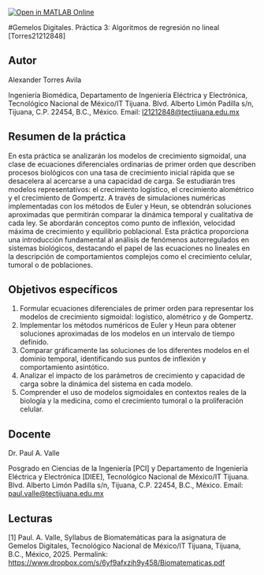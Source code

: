 [![Open in MATLAB Online](https://www.mathworks.com/images/responsive/global/open-in-matlab-online.svg)](https://matlab.mathworks.com/open/github/v1?repo=4l3xand3r-ia/Practica-3-algoritmos-de-regresi-n-no-lineal)

#Gemelos Digitales. Práctica 3: Algoritmos de regresión no lineal [Torres21212848]

## Autor
Alexander Torres Avila

Ingeniería Biomédica, Departamento de Ingeniería Eléctrica y Electrónica, Tecnológico Nacional de México/IT Tijuana. Blvd. Alberto Limón Padilla s/n, Tijuana, C.P. 22454, B.C., México. Email: l21212848@tectijuana.edu.mx

## Resumen de la práctica
En esta práctica se analizarán los modelos de crecimiento sigmoidal, una clase de ecuaciones diferenciales ordinarias de primer orden que describen procesos biológicos con una tasa de crecimiento inicial rápida que se desacelera al acercarse a una capacidad de carga. Se estudiarán tres modelos representativos: el crecimiento logístico, el crecimiento alométrico y el crecimiento de Gompertz. A través de simulaciones numéricas implementadas con los métodos de Euler y Heun, se obtendrán soluciones aproximadas que permitirán comparar la dinámica temporal y cualitativa de cada ley. Se abordarán conceptos como punto de inflexión, velocidad máxima de crecimiento y equilibrio poblacional. Esta práctica proporciona una introducción fundamental al análisis de fenómenos autorregulados en sistemas biológicos, destacando el papel de las ecuaciones no lineales en la descripción de comportamientos complejos como el crecimiento celular, tumoral o de poblaciones.

## Objetivos específicos
1. Formular ecuaciones diferenciales de primer orden para representar los modelos de crecimiento sigmoidal: logístico, alométrico y de Gompertz.
2. Implementar los métodos numéricos de Euler y Heun para obtener soluciones aproximadas de los modelos en un intervalo de tiempo definido.
3. Comparar gráficamente las soluciones de los diferentes modelos en el dominio temporal, identificando sus puntos de inflexión y comportamiento asintótico.
4. Analizar el impacto de los parámetros de crecimiento y capacidad de carga sobre la dinámica del sistema en cada modelo.
5. Comprender el uso de modelos sigmoidales en contextos reales de la biología y la medicina, como el crecimiento tumoral o la proliferación celular.

## Docente
Dr. Paul A. Valle

Posgrado en Ciencias de la Ingeniería [PCI] y Departamento de Ingeniería Eléctrica y Electrónica [DIEE], Tecnológico Nacional de México/IT Tijuana. Blvd. Alberto Limón Padilla s/n, Tijuana, C.P. 22454, B.C., México. Email: paul.valle@tectijuana.edu.mx

## Lecturas
[1] Paul. A. Valle, Syllabus de Biomatemáticas para la asignatura de Gemelos Digitales, Tecnológico Nacional de México/IT Tijuana, Tijuana, B.C., México, 2025. Permalink: https://www.dropbox.com/s/6yf9afxzih9y458/Biomatematicas.pdf
